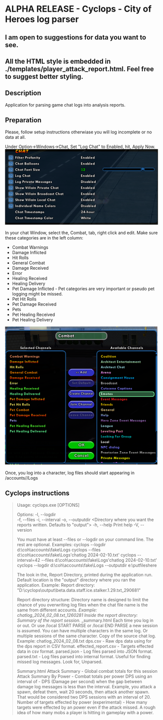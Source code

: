 # ALPHA RELEASE - Cyclops - City of Heroes log parser
## I am open to suggestions for data you want to see. 
## All the HTML style is embedded in ./templates/player_attack_report.html. Feel free to suggest better styling.


## Description
Application for parsing game chat logs into analysis reports.

## Preparation
Please, follow setup instructions otherwiase you will log incomplete or no data at all.

Under Option->Windows->Chat, Set "Log Chat" to Enabled, hit, Apply Now.
![window chat log settings](chat_log_settings.png)

In your chat Window, select the, Combat, tab, right click and edit.
Make sure these categories are in the left column:
- Combat Warnings
- Damage Inflicted
- Hit Rolls
- General Combat
- Damage Received
- Error
- Healing Received
- Healing Delivery
- Pet Damage Inflicted - Pet categories are very important or pseudo pet logging might be missed.
- Pet Hit Rolls
- Pet Damage Received
- Pets
- Pet Healing Received
- Pet Healing Delivery

![combat tab settings](combat_chat_settings.png)

Once, you log into a character, log files should start appearing in <coh install dir>/accounts/<account name>/Logs

## Cyclops instructions

>Usage: cyclops.exe [OPTIONS]
>
>  Options:
>  -l, --logdir <Directory where you game chat files are stored. All files in the directory will be processed.>  
>  -f, --files <List of game log files comma separated.>
>  -i, --interval <Time in seconds between combat sessions for DPS reports>
>  -o, --outputdir <Directory where you want the reports written. Defaults to "output">
>  -h, --help Print help
>  -V, --version 
>
>  You must have at least --files or --logdir on your command line. The rest are optional.
>    Examples:
>      cyclops --logdir d:\coh\accounts\fake\Logs
>      cyclops --files d:\coh\accounts\fake\Logs\'chatlog 2024-02-10.txt'
>      cyclops --interval=42 --files d:\coh\accounts\fake\Logs\'chatlog 2024-02-10.txt'
>      cyclops --logdir d:\coh\accounts\fake\Logs --outputdir e:\putfileshere
>
>
>    The look in the, Report Directory, printed during the application run. Default location is the "output" directory where you ran the application. Example: Report directory: "D:\\cyclops\\output\\beta.data.staff.ice.stalker.1.29.txt_290681"
>
>  Report directory structure:
>    Directory name is designed to limit the chance of you overwriting log files when the chat file name is the same from different accounts.
>      <chat log file name>_<file size in bytes>
>      Example: chatlog_2024_02_08.txt_1260281
>    Inside the report directory:
>      Summary of the report session. 
>      <player name>_<session number>_summary.html
>      Each time you log in or out. Or use /local START PARSE or /local END PARSE a new session is assumed.
>      You can have multiple characters in the same log. Or multiple sessions of the same character.
>      Copy of the source chat log. Example: chatlog_2024_02_08.txt
>      dps.csv - Raw dps data using for the dps report in CSV format.
>      effected_report.csv - Targets effected data in csv format.
>      parsed.json - Log files parsed into JSON format.
>      parsed.txt - Log files parsed into internal format. Useful for finding missed log messages. Look for, Unparsed.
>
>Summary.html
>  Attack Summary - Global combat totals for this session
>  Attack Summary By Power - Combat totals per power
>  DPS using an interval of <interval> - DPS (Damage per second) when the gap between damage log messages is less than the interval. Example, you attack a spawn, defeat them, wait 20 seconds, then attack another spawn. That would be considered two DPS sessions with an interval of 20.
>  Number of targets effected by power (experimental) - How many targets were effected by an power even if the attack missed. A rough idea of how many mobs a player is hitting in gameplay with a power.
>






